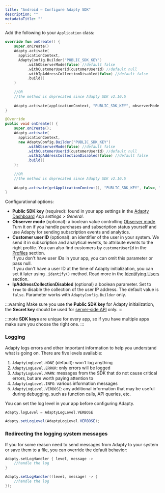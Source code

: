 ```yaml
---
title: "Android – Configure Adapty SDK"
description: ""
metadataTitle: ""
---
```


Add the following to your `Application` class:

```kotlin
override fun onCreate() {
    super.onCreate()
    Adapty.activate(
      applicationContext,
      AdaptyConfig.Builder("PUBLIC_SDK_KEY")
    	  .withObserverMode(false) //default false
    	  .withCustomerUserId(customerUserId) //default null
    	  .withIpAddressCollectionDisabled(false) //default false
    	  .build()
    )  
      
    //OR 
    //the method is deprecated since Adapty SDK v2.10.5
    
    Adapty.activate(applicationContext, "PUBLIC_SDK_KEY", observerMode = false, customerUserId = "YOUR_USER_ID")
}
```
```java
@Override
public void onCreate() {
    super.onCreate();
    Adapty.activate(
      applicationContext,
      new AdaptyConfig.Builder("PUBLIC_SDK_KEY")
    	  .withObserverMode(false) //default false
    	  .withCustomerUserId(customerUserId) //default null
    	  .withIpAddressCollectionDisabled(false) //default false
    	  .build()
    );
  
    //OR
    //the method is deprecated since Adapty SDK v2.10.5
  
    Adapty.activate(getApplicationContext(), "PUBLIC_SDK_KEY", false, "YOUR_USER_ID");
}
```

Configurational options:

- **Public SDK key** (required): found in your app settings in the [Adapty Dashboard](https://app.adapty.io/) _App settings_ > _General_.
- **Observer mode** (optional): a boolean value controlling [Observer mode](android-observer-mode). Turn it on if you handle purchases and subscription status yourself and use Adapty for sending subscription events and analytics.
- **Customer user ID** (optional): an identifier of the user in your system. We send it in subscription and analytical events, to attribute events to the right profile. You can also find customers by `customerUserId` in the [Profiles](profiles-crm) section.  
  If you don't have user IDs in your app, you can omit this parameter or pass null.  
  If you don't have a user ID at the time of Adapty initialization, you can set it later using `.identify()` method. Read more in the [Identifying Users](android-identifying-users) section.
- **IpAddressCollectionDisabled** (optional) a boolean parameter. Set to `true` to disable the collection of the user IP address. The default value is `false`. Parameter works with `AdaptyConfig.Builder` only.

:::warning
Make sure you use the **Public SDK key** for Adapty initialization, the **Secret key** should be used for [server-side API](getting-started-with-server-side-api) only.
:::

:::note
**SDK keys** are unique for every app, so if you have multiple apps make sure you choose the right one.
:::

### Logging

Adapty logs errors and other important information to help you understand what is going on. There are five levels available:

1. `AdaptyLogLevel.NONE` (default): won't log anything
2. `AdaptyLogLevel.ERROR`: only errors will be logged 
3. `AdaptyLogLevel.WARN`: messages from the SDK that do not cause critical errors, but are worth paying attention to
4. `AdaptyLogLevel.INFO`: various information messages
5. `AdaptyLogLevel.VERBOSE`: any additional information that may be useful during debugging, such as function calls, API queries, etc.

You can set the log level in your app before configuring Adapty.

```kotlin
Adapty.logLevel = AdaptyLogLevel.VERBOSE
```
```java
Adapty.setLogLevel(AdaptyLogLevel.VERBOSE);
```

### Redirecting the logging system messages

If you for some reason need to send messages from Adapty to your system or save them to a file, you can override the default behavior:

```kotlin
Adapty.setLogHandler { level, message ->
    //handle the log
}
```
```java
Adapty.setLogHandler((level, message) -> {
    //handle the log
});
```